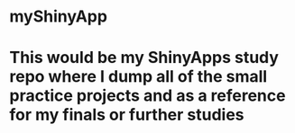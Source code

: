 # myShinyApp
# This would be my ShinyApps study repo where I dump all of the small practice projects and as a reference for my finals or further studies
